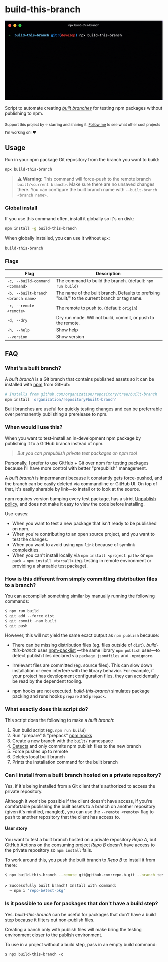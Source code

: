 # build-this-branch

<p align="center">
	<img src=".github/demo.gif" width="560">
</p>

Script to automate creating [_built branches_](#whats-a-built-branch) for testing npm packages without publishing to npm.

<sub>Support this project by ⭐️ starring and sharing it. [Follow me](https://github.com/privatenumber) to see what other cool projects I'm working on! ❤️</sub>

## Usage

Run in your npm package Git repository from the branch you want to build:

```sh
npx build-this-branch
```

> **⚠️ Warning:** This command will force-push to the remote branch `built/<current branch>`. Make sure there are no unsaved changes there. You can configure the built branch name with `--built-branch <branch name>`.


### Global install
If you use this command often, install it globally so it's on disk:

```sh
npm install -g build-this-branch
```

When globally installed, you can use it without `npx`:
```sh
build-this-branch
```


### Flags
| Flag | Description |
| - | - |
| `-c, --build-command <command>` | The command to build the branch. (default: `npm run build`) |
| `-b, --built-branch <branch name>` | The name of the built branch. Defaults to prefixing "built/" to the current branch or tag name. |
| `-r, --remote <remote>` | The remote to push to. (default: `origin`) |
| `-d, --dry` | Dry run mode. Will not build, commit, or push to the remote. |
| `-h, --help` | Show help |
| `--version` | Show version |

## FAQ

### What's a built branch?
A _built branch_ is a Git branch that contains published assets so it can be installed with [npm](https://docs.npmjs.com/cli/v8/commands/npm-install#:~:text=npm%20install%20%3Cgithubname%3E%2F%3Cgithubrepo%3E%5B%23%3Ccommit-ish%3E%5D) from GitHub:

```sh
# Installs from github.com/organization/repository/tree/built-branch
npm install 'organization/repository#built-branch'
```

Built branches are useful for quickly testing changes and can be preferrable over permanently publishing a prerelease to npm.

### When would I use this?
When you want to test-install an in-development npm package by publishing it to a GitHub branch instead of npm.

> _But you can prepublish private test packages on npm too!_

Personally, I prefer to use GitHub + Git over npm for testing packages because I'll have more control with better "prepublish" management.

A _built branch_ is impermanent because it constantly gets force-pushed, and the branch can be easily deleted via commandline or GitHub UI. On top of that, it's easily sharable by link—to install or to look at the source.

npm requires version bumping every test package, has a strict [Unpublish policy](https://docs.npmjs.com/policies/unpublish), and does not make it easy to view the code before installing.

Use-cases:
- When you want to test a new package that isn't ready to be published on npm.
- When you're contributing to an open source project, and you want to test the changes.
- When you want to avoid using `npm link` because of symlink complexities.
- When you can't install locally via `npm install <project path>` or `npm pack` + `npm install <tarball>` (eg. testing in remote environment or providing a shareable test package).

### How is this different from simply committing distribution files to a branch?

You can accomplish something similar by manually running the following commands:
```
$ npm run build
$ git add --force dist
$ git commit -nam built
$ git push
```

However, this will not yield the same exact output as `npm publish` because:
- There can be missing distribution files (eg. files outside of `dist`). _build-this-branch_ uses [npm-packlist](https://github.com/npm/npm-packlist) —the same library `npm publish` uses—to detect publish files declared via `package.json#files` and `.npmignore`.
- Irrelevant files are committed (eg. source files). This can slow down installation or even interfere with the library behavior. For example, if your project has development configuration files, they can accidentally be read by the dependent tooling.

- npm hooks are not executed. _build-this-branch_ simulates package packing and runs hooks `prepare` and `prepack`.

### What exactly does this script do?

This script does the following to make a _built branch_:

1. Run build script (eg. `npm run build`)
2. Run "prepare" & "prepack" [npm hooks](https://docs.npmjs.com/cli/v8/using-npm/scripts)
3. Create a new branch with the `built/` namespace
4. [Detects](https://github.com/npm/npm-packlist) and only commits npm publish files to the new branch
5. Force pushes up to remote
6. Deletes local built branch
7. Prints the installation command for the built branch

### Can I install from a built branch hosted on a private repository?

Yes, if it's being installed from a Git client that's authorized to access the private repository.

Although it won't be possible if the client doesn't have access, if you're comfortable publishing the built assets to a branch on another repository (given it's minified, mangled), you can use the `--remote <remote>` flag to push to another repository that the client has access to.

#### User story
You want to test a built branch hosted on a private repository _Repo A_, but GitHub Actions on the consuming project _Repo B_ doesn't have access to the private repository so `npm install` fails.

To work around this, you push the built branch to _Repo B_ to install it from there:

```sh
$ npx build-this-branch --remote git@github.com:repo-b.git --branch test-pkg

✔ Successfully built branch! Install with command:
  → npm i 'repo-b#test-pkg'
```

### Is it possible to use for packages that don't have a build step?

Yes. _build-this-branch_ can be useful for packages that don't have a build step because it filters out non-publish files.

Creating a banch only with publish files will make bring the testing environment closer to the publish environment.

To use in a project without a build step, pass in an empty build command:
```
$ npx build-this-branch -c
```
